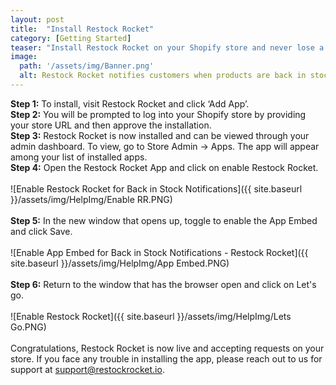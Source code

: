 ```yaml
---
layout: post
title:  "Install Restock Rocket"
category: [Getting Started]
teaser: "Install Restock Rocket on your Shopify store and never lose a sale ever again"
image:
  path: '/assets/img/Banner.png'
  alt: Restock Rocket notifies customers when products are back in stock
---
```

**Step 1:** To install, visit Restock Rocket and click ‘Add App’.
<br/>
**Step 2:** You will be prompted to log into your Shopify store by providing your store URL and then approve the installation.
<br/>
**Step 3:** Restock Rocket is now installed and can be viewed through your admin dashboard. To view, go to Store Admin -> Apps. The app will appear among your list of installed apps.
<br/>
**Step 4:** Open the Restock Rocket App and click on enable Restock Rocket.
<br/>
<br/>
![Enable Restock Rocket for Back in Stock Notifications]({{ site.baseurl }}/assets/img/HelpImg/Enable RR.PNG)
<br/>
<br/>
**Step 5:** In the new window that opens up, toggle to enable the App Embed and click Save.
<br/>
<br/>
![Enable App Embed for Back in Stock Notifications - Restock Rocket]({{ site.baseurl }}/assets/img/HelpImg/App Embed.PNG)
<br/>
<br/>
**Step 6:** Return to the window that has the browser open and click on Let's go.
<br/>
<br/>
![Enable Restock Rocket]({{ site.baseurl }}/assets/img/HelpImg/Lets Go.PNG)
<br/>
<br/>
Congratulations, Restock Rocket is now live and accepting requests on your store. If you face any trouble in installing the app, please reach out to us for support at <a href="mailto:support@restockrocket.io">support@restockrocket.io</a>.
